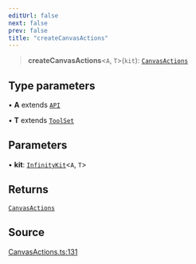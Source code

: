 ```yaml
---
editUrl: false
next: false
prev: false
title: "createCanvasActions"
---
```


> **createCanvasActions**\<`A`, `T`\>(`kit`): [`CanvasActions`](../type-aliases/CanvasActions.md)

## Type parameters

• **A** extends [`API`](../interfaces/API.md)

• **T** extends [`ToolSet`](../type-aliases/ToolSet.md)

## Parameters

• **kit**: [`InfinityKit`](../classes/InfinityKit.md)\<`A`, `T`\>

## Returns

[`CanvasActions`](../type-aliases/CanvasActions.md)

## Source

[CanvasActions.ts:131](https://github.com/nodenogg-in/alpha-p2p/blob/48d1c8b099632a7e2c2080f89bcf15f0aeed6eaf/packages/infinitykit/src/CanvasActions.ts#L131)
